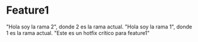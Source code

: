 Feature1
============
"Hola soy la rama 2", donde 2 es la rama actual.
"Hola soy la rama 1", donde 1 es la rama actual.
"Este es un hotfix crítico para feature1"

